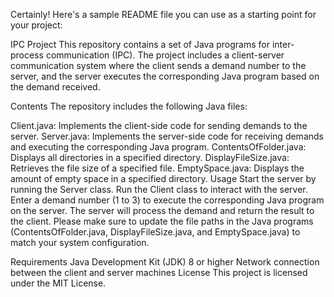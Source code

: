 
Certainly! Here's a sample README file you can use as a starting point for your project:

IPC Project
This repository contains a set of Java programs for inter-process communication (IPC). The project includes a client-server communication system where the client sends a demand number to the server, and the server executes the corresponding Java program based on the demand received.

Contents
The repository includes the following Java files:

Client.java: Implements the client-side code for sending demands to the server.
Server.java: Implements the server-side code for receiving demands and executing the corresponding Java program.
ContentsOfFolder.java: Displays all directories in a specified directory.
DisplayFileSize.java: Retrieves the file size of a specified file.
EmptySpace.java: Displays the amount of empty space in a specified directory.
Usage
Start the server by running the Server class.
Run the Client class to interact with the server.
Enter a demand number (1 to 3) to execute the corresponding Java program on the server.
The server will process the demand and return the result to the client.
Please make sure to update the file paths in the Java programs (ContentsOfFolder.java, DisplayFileSize.java, and EmptySpace.java) to match your system configuration.

Requirements
Java Development Kit (JDK) 8 or higher
Network connection between the client and server machines
License
This project is licensed under the MIT License.
